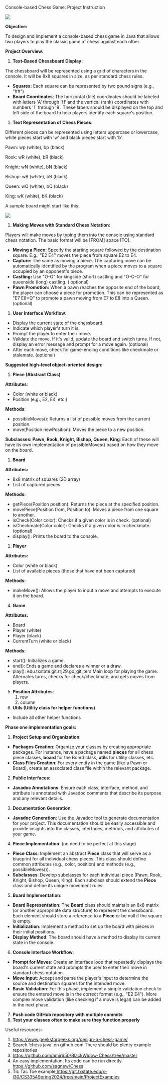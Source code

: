 ﻿Console-based Chess Game: Project Instruction

![](prompt/imgs/Aspose.Words.32c4c3e0-bf9e-4ed4-b40e-a645831afd94.001.jpeg)

**Objective:**

To design and implement a console-based chess game in Java that allows two players to play the
classic game of chess against each other.

**Project Overview:**

1. **Text-Based Chessboard Display:**

The chessboard will be represented using a grid of characters in the console. It will be 8x8 squares
in size, as per standard chess rules.

- **Squares:** Each square can be represented by two pound signs (e.g., "##")
- **Board Coordinates**: The horizontal (file) coordinates should be labeled with letters 'A'
  through 'H' and the vertical (rank) coordinates with numbers '1' through '8'. These labels should
  be displayed on the top and left side of the board to help players identify each square's
  position.

1. **Text Representation of Chess Pieces:**

Different pieces can be represented using letters uppercase or lowercase, white pieces start with
‘w’ and black pieces start with ‘b’.

Pawn: wp (white), bp (black)

Rook: wR (white), bR (black)

Knight: wN (white), bN (black)

Bishop: wB (white), bB (black)

Queen: wQ (white), bQ (black)

King: wK (white), bK (black)

A sample board might start like this:

![](prompt/imgs/Aspose.Words.32c4c3e0-bf9e-4ed4-b40e-a645831afd94.002.png)

1. **Making Moves with Standard Chess Notation:**

Players will make moves by typing them into the console using standard chess notation. The basic
format will be [FROM] space [TO].

- **Moving a Piece:** Specify the starting square followed by the destination square. E.g., "E2 E4"
  moves the piece from square E2 to E4.
- **Capture:** The same as moving a piece. The capturing move can be automatically identified by the
  program when a piece moves to a square occupied by an opponent's piece.
- **Castling:** Use "O-O" for kingside (short) castling and "O-O-O" for queenside (long) castling. (
  optional)
- **Pawn Promotion:** When a pawn reaches the opposite end of the board, the player can choose a
  piece for promotion. This can be represented as "E7 E8=Q" to promote a pawn moving from E7 to E8
  into a Queen. (optional)

1. **User Interface Workflow:**

- Display the current state of the chessboard.
- Indicate which player's turn it is.
- Prompt the player to enter their move.
- Validate the move. If it's valid, update the board and switch turns. If not, display an error
  message and prompt for a move again. (optional)
- After each move, check for game-ending conditions like checkmate or stalemate. (optional)

**Suggested high-level object-oriented design:**

1. **Piece (Abstract Class)**

**Attributes**:

- Color (white or black)
- Position (e.g., E2, E4, etc.)

**Methods**:

- possibleMoves(): Returns a list of possible moves from the current position.
- move(Position newPosition): Moves the piece to a new position.

**Subclasses: Pawn, Rook, Knight, Bishop, Queen, King**: Each of these will have its own
implementation of possibleMoves() based on how they move on the board.

1. **Board**

**Attributes:**

- 8x8 matrix of squares (2D array)
- List of captured pieces.

**Methods:**

- getPiece(Position position): Returns the piece at the specified position.
- movePiece(Position from, Position to): Moves a piece from one square to another.
- isCheck(Color color): Checks if a given color is in check. (optional)
- isCheckmate(Color color): Checks if a given color is in checkmate. (optional)
- display(): Prints the board to the console.

1. **Player**

**Attributes:**

- Color (white or black)
- List of available pieces (those that have not been captured)

**Methods:**

- makeMove(): Allows the player to input a move and attempts to execute it on the board.

4. **Game**

**Attributes:**

- Board
- Player (white)
- Player (black)
- CurrentTurn (white or black)

**Methods:**

- start(): Initializes a game.
- end(): Ends a game and declares a winner or a draw.
- play(): edu.txstate.git.rrj29.go_git_ters.Main loop for playing the game. Alternates turns, checks for check/checkmate, and gets
  moves from players.

5. **Position Attributes**:
    1. row
    1. column
5. **Utils (Utility class for helper functions)**

- Include all other helper functions

**Phase one implementation goals:**

1. **Project Setup and Organization**:

- **Packages Creation**: Organize your classes by creating appropriate packages. For instance, have
  a package named **pieces** for all chess piece classes, **board** for the Board class, **utils**
  for utility classes, etc.
- **Class Files Creation**: For every entity in the game (like a Pawn or Board), create an
  associated class file within the relevant package.

2. **Public Interfaces**:

- **Javadoc Annotations**: Ensure each class, interface, method, and attribute is annotated with
  Javadoc comments that describe its purpose and any relevant details.

3. **Documentation Generation**:

- **Javadoc Generation**: Use the Javadoc tool to generate documentation for your project. This
  documentation should be easily accessible and provide insights into the classes, interfaces,
  methods, and attributes of your game.

4. **Piece Implementation**: (no need to be perfect at this stage)

- **Piece Class**: Implement an abstract **Piece** class that will serve as a blueprint for all
  individual chess pieces. This class should define common attributes (e.g., color, position) and
  methods (e.g., possibleMoves()).
- **Subclasses**: Develop subclasses for each individual piece (Pawn, Rook, Knight, Bishop, Queen,
  King). Each subclass should extend the **Piece** class and define its unique movement rules.

5. **Board Implementation**:

- **Board Representation**: The **Board** class should maintain an 8x8 matrix (or another
  appropriate data structure) to represent the chessboard. Each element should store a reference to
  a **Piece** or be null if the square is empty.
- **Initialization**: Implement a method to set up the board with pieces in their initial positions.
- **Display Method**: The board should have a method to display its current state in the console.

6. **Console Interface Workflow**:

- **Prompt for Moves**: Create an interface loop that repeatedly displays the board's current state
  and prompts the user to enter their move in standard chess notation.
- **Move Input**: Accept and parse the player's input to determine the source and destination
  squares for the intended move.
- **Basic Validation**: For this phase, implement a simple validation check to ensure the entered
  move is in the correct format (e.g., "E2 E4"). More complex move validation (like checking if a
  move is legal) can be added in the next phase.

7. **Push code GitHub repository with multiple commits**
7. **Test your classes often to make sure they function properly**

Useful resources:

1. [https://www.geeksforgeeks.org/design-a-chess-game/ ](https://www.geeksforgeeks.org/design-a-chess-game/)
1. Search ‘chess java’ on github.com There should be plenty example repositories
1. [https://github.com/amir650/BlackWidow-Chess/tree/master ](https://github.com/amir650/BlackWidow-Chess/tree/master)
1. An easy implementation. Its code can be run
   directly.[ https://github.com/sagnew/Chess ](https://github.com/sagnew/Chess)
1. Tic Tac Toe
   example[ https://git.txstate.edu/x- l30/CS3354Spring2024/tree/main/ProjectExamples ](https://git.txstate.edu/x-l30/CS3354Spring2024/tree/main/ProjectExamples)
